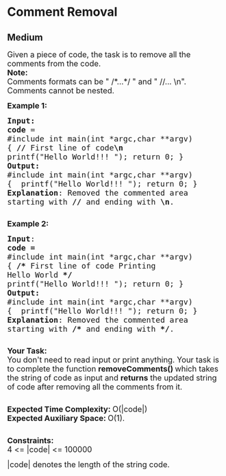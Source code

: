 # Comment Removal
## Medium
<div class="problems_problem_content__Xm_eO"><p><span style="font-size:18px">Given a piece of code, the task is to remove all the comments from the code.<br>
<strong>Note:&nbsp;</strong><br>
Comments formats can be " /*...*/ " and&nbsp;" //... \n".<br>
Comments cannot be nested.</span></p>

<p><span style="font-size:18px"><strong>Example 1:</strong></span></p>

<pre><span style="font-size:18px"><strong>Input:</strong>
<strong>code</strong> =
#include int main(int *argc,char **argv)
{ <strong>//&nbsp;</strong>First line of code<strong>\n</strong> 
printf("Hello World!!! "); return 0; }
<strong>Output:
</strong>#include int main(int *argc,char **argv)
{&nbsp; printf("Hello World!!! "); return 0; }
<strong>Explanation</strong>: Removed the commented area
starting with <strong>// </strong>and ending with <strong>\n</strong>.
</span>
</pre>

<p><span style="font-size:18px"><strong>Example 2:</strong></span></p>

<pre><span style="font-size:18px"><strong>Input</strong>: 
<strong>code =</strong>
#include int main(int *argc,char **argv)
{ <strong>/* </strong>First line of code Printing
Hello World <strong>*/ 
</strong>printf("Hello World!!! "); return 0; }</span><span style="font-size:18px">
<strong>Output:
</strong>#include int main(int *argc,char **argv)
{&nbsp; printf("Hello World!!! "); return 0; }
<strong>Explanation</strong>: Removed the commented area
starting with <strong>/* </strong>and ending with <strong>*/</strong>.
</span>
</pre>

<p><span style="font-size:18px"><strong>Your Task:</strong><br>
You don't need to read input or print anything. Your task is to complete the function&nbsp;<strong>removeComments()&nbsp;</strong>which takes the string of code&nbsp;as input and <strong>returns</strong> the updated string of code after removing all the comments from it.</span></p>

<p><br>
<span style="font-size:18px"><strong>Expected Time Complexity:&nbsp;</strong>O(|code|)<br>
<strong>Expected Auxiliary Space:&nbsp;</strong>O(1).</span></p>

<p><br>
<span style="font-size:18px"><strong>Constraints:</strong><br>
4 &lt;= |code|&nbsp;&lt;= 100000</span></p>

<p><span style="font-size:18px">|code| denotes the length of the string code.</span></p>
</div>